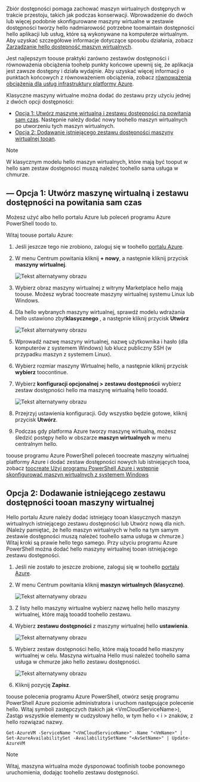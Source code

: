 


Zbiór dostępności pomaga zachować maszyn wirtualnych dostępnych w trakcie przestoju, takich jak podczas konserwacji. Wprowadzenie do dwóch lub więcej podobnie skonfigurowane maszyny wirtualne w zestawie dostępności tworzy hello nadmiarowość potrzebne toomaintain dostępności hello aplikacji lub usług, które są wykonywane na komputerze wirtualnym. Aby uzyskać szczegółowe informacje dotyczące sposobu działania, zobacz [Zarządzanie hello dostępność maszyn wirtualnych][Manage hello availability of virtual machines].

Jest najlepszym toouse praktyki zarówno zestawów dostępności i równoważenia obciążenia toohelp punkty końcowe upewnij się, że aplikacja jest zawsze dostępny i działa wydajnie. Aby uzyskać więcej informacji o punktach końcowych z równoważeniem obciążenia, zobacz [równoważenia obciążenia dla usług infrastruktury platformy Azure][Load balancing for Azure infrastructure services].

Klasyczne maszyny wirtualne można dodać do zestawu przy użyciu jednej z dwóch opcji dostępności:

* [Opcja 1: Utwórz maszynę wirtualną i zestawu dostępności na powitania sam czas][Option 1: Create a virtual machine and an availability set at hello same time]. Następnie należy dodać nowy toohello maszyn wirtualnych po utworzeniu tych maszyn wirtualnych.
* [Opcja 2: Dodawanie istniejącego zestawu dostępności maszyny wirtualnej tooan][Option 2: Add an existing virtual machine tooan availability set].

> [!NOTE]
> W klasycznym modelu hello maszyn wirtualnych, które mają być tooput w hello sam zestaw dostępności muszą należeć toohello sama usługa w chmurze.
> 
> 

## <a id="createset"></a>— Opcja 1: Utwórz maszynę wirtualną i zestawu dostępności na powitania sam czas
Możesz użyć albo hello portalu Azure lub poleceń programu Azure PowerShell toodo to.

Witaj toouse portalu Azure:

1. Jeśli jeszcze tego nie zrobiono, zaloguj się w toohello [portalu Azure](https://portal.azure.com).
2. W menu Centrum powitania kliknij **+ nowy**, a następnie kliknij przycisk **maszyny wirtualnej**.
   
    ![Tekst alternatywny obrazu](./media/virtual-machines-common-classic-configure-availability/ChooseVMImage.png)
3. Wybierz obraz maszyny wirtualnej z witryny Marketplace hello mają toouse. Możesz wybrać toocreate maszyny wirtualnej systemu Linux lub Windows.
4. Dla hello wybranych maszyny wirtualnej, sprawdź modelu wdrażania hello ustawiono zbyt**klasycznego** , a następnie kliknij przycisk **Utwórz**
   
    ![Tekst alternatywny obrazu](./media/virtual-machines-common-classic-configure-availability/ChooseClassicModel.png)
5. Wprowadź nazwę maszyny wirtualnej, nazwę użytkownika i hasło (dla komputerów z systemem Windows) lub klucz publiczny SSH (w przypadku maszyn z systemem Linux). 
6. Wybierz rozmiar maszyny Wirtualnej hello, a następnie kliknij przycisk **wybierz** toocontinue.
7. Wybierz **konfiguracji opcjonalnej > zestawu dostępności**i wybierz zestaw dostępności hello ma maszynę wirtualną hello tooadd.
   
    ![Tekst alternatywny obrazu](./media/virtual-machines-common-classic-configure-availability/ChooseAvailabilitySet.png) 
8. Przejrzyj ustawienia konfiguracji. Gdy wszystko będzie gotowe, kliknij przycisk **Utwórz**.
9. Podczas gdy platforma Azure tworzy maszynę wirtualną, możesz śledzić postępy hello w obszarze **maszyn wirtualnych** w menu centralnym hello.

toouse programu Azure PowerShell poleceń toocreate maszyny wirtualnej platformy Azure i dodać zestaw dostępności nowych lub istniejących tooa, zobacz [toocreate Użyj programu PowerShell Azure i wstępnie skonfigurować maszyn wirtualnych z systemem Windows](../articles/virtual-machines/windows/classic/create-powershell.md?toc=%2fazure%2fvirtual-machines%2fwindows%2fclassic%2ftoc.json)

## <a id="addmachine"></a>Opcja 2: Dodawanie istniejącego zestawu dostępności tooan maszyny wirtualnej
Hello portalu Azure należy dodać istniejący tooan klasycznych maszyn wirtualnych istniejącego zestawu dostępności lub Utwórz nową dla nich. (Należy pamiętać, że hello maszyn wirtualnych w hello na tym samym zestawie dostępności muszą należeć toohello sama usługa w chmurze.) Witaj kroki są prawie hello tego samego. Przy użyciu programu Azure PowerShell można dodać hello maszyny wirtualnej tooan istniejącego zestawu dostępności.

1. Jeśli nie zostało to jeszcze zrobione, zaloguj się w toohello [portalu Azure](https://portal.azure.com).
2. W menu Centrum powitania kliknij **maszyn wirtualnych (klasyczne)**.
   
    ![Tekst alternatywny obrazu](./media/virtual-machines-common-classic-configure-availability/ChooseClassicVM.png)
3. Z listy hello maszyny wirtualne wybierz nazwę hello hello maszyny wirtualnej, które mają tooadd toohello zestawu.
4. Wybierz **zestawu dostępności** z maszyny wirtualnej hello **ustawienia**.
   
    ![Tekst alternatywny obrazu](./media/virtual-machines-common-classic-configure-availability/AvailabilitySetSettings.png)
5. Wybierz zestaw dostępności hello, które mają tooadd hello maszyny wirtualnej w celu. Maszyna wirtualna Hello musi należeć toohello sama usługa w chmurze jako hello zestawu dostępności.
   
    ![Tekst alternatywny obrazu](./media/virtual-machines-common-classic-configure-availability/AvailabilitySetPicker.png)
6. Kliknij pozycję **Zapisz**.

toouse polecenia programu Azure PowerShell, otwórz sesję programu PowerShell Azure poziomie administratora i uruchom następujące polecenie hello. Witaj symboli zastępczych (takich jak &lt;VmCloudServiceName&gt;), Zastąp wszystkie elementy w cudzysłowy hello, w tym hello < i > znaków, z hello rozwiązać nazwy.

    Get-AzureVM -ServiceName "<VmCloudServiceName>" -Name "<VmName>" | Set-AzureAvailabilitySet -AvailabilitySetName "<AvSetName>" | Update-AzureVM

> [!NOTE]
> Witaj, maszyna wirtualna może dysponować toofinish toobe ponownego uruchomienia, dodając toohello zestawu dostępności.
> 
> 

<!-- LINKS -->
[Option 1: Create a virtual machine and an availability set at hello same time]: #createset
[Option 2: Add an existing virtual machine tooan availability set]: #addmachine

[Load balancing for Azure infrastructure services]: ../articles/virtual-machines/virtual-machines-linux-load-balance.md
[Manage hello availability of virtual machines]:../articles/virtual-machines/linux/manage-availability.md

[Create a virtual machine running Windows]: ../articles/virtual-machines/virtual-machines-windows-hero-tutorial.md
[Virtual Network overview]: ../articles/virtual-network/virtual-networks-overview.md

